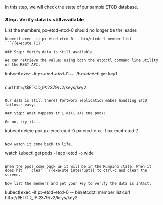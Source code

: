 In this step, we will check the state of our sample ETCD database.

### Step: Verify data is still available

List the members, px-etcd-etcd-0 should no longer be the leader.
```
kubectl exec -it px-etcd-etcd-0 -- bin/etcdctl member list
```{{execute T1}}

### Step: Verify data is still available

We can retrieve the values using both the etcdctl command line utility or the REST API:
```
kubectl exec -it px-etcd-etcd-0 -- ./bin/etcdctl get key1
```{{execute T1}}
```
curl http://$ETCD_IP:2379/v2/keys/key2
```{{execute T1}}

Our data is still there! Portworx replication makes handling ETCD failover easy.

### Step: What happens if I kill all the pods?

Go on, try it...
```
kubectl delete pod px-etcd-etcd-0 px-etcd-etcd-1 px-etcd-etcd-2
```{{execute T1}}

Now watch it come back to life.
```
watch kubectl get pods -l app=etcd -o wide
```{{execute T1}}

When the pods come back up it will be in the Running state. When it does hit ```clear```{{execute interrupt}} to ctrl-c and clear the screen.

Now list the members and get your key to verify the data is intact.
```
kubectl exec -it px-etcd-etcd-0 -- bin/etcdctl member list
curl http://$ETCD_IP:2379/v2/keys/key2
```{{execute T1}}
